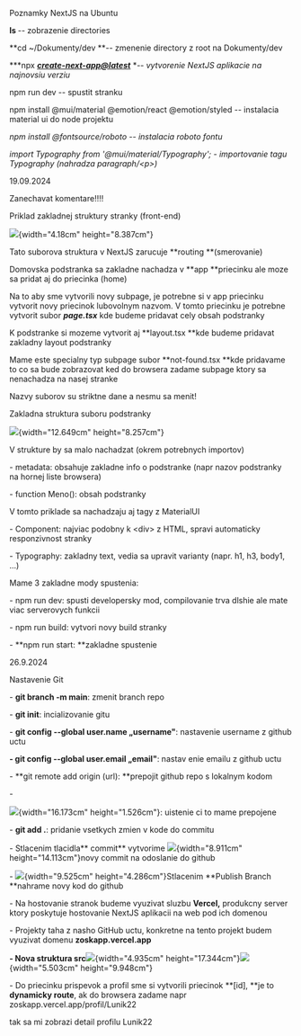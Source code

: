 Poznamky NextJS na Ubuntu

<b>ls </b>-- zobrazenie directories

**cd \~/Dokumenty/dev **-- zmenenie directory z root na Dokumenty/dev

***npx ***<create-next-app@latest>*** **-- vytvorenie NextJS aplikacie
na najnovsiu verziu*

npm run dev -- spustit stranku

npm install @mui/material @emotion/react @emotion/styled -- instalacia
material ui do node projektu

*npm install @fontsource/roboto -- instalacia roboto fontu*

*import Typography from \'@mui/material/Typography\'; - importovanie
tagu Typography (nahradza paragraph/\<p\>)*


19.09.2024

Zanechavat komentare!!!!

Priklad zakladnej struktury stranky (front-end)

![](Pictures/100000010000009E0000013DEECF33C7.png){width="4.18cm"
height="8.387cm"}

Tato suborova struktura v NextJS zarucuje **routing **(smerovanie)

Domovska podstranka sa zakladne nachadza v **app **priecinku ale moze sa
pridat aj do priecinka (home)

Na to aby sme vytvorili novy subpage, je potrebne si v app priecinku
vytvorit novy priecinok lubovolnym nazvom. V tomto priecinku je potrebne
vytvorit subor ***page.tsx*** kde budeme pridavat cely obsah podstranky

K podstranke si mozeme vytvorit aj **layout.tsx **kde budeme pridavat
zakladny layout podstranky

Mame este specialny typ subpage subor **not-found.tsx **kde pridavame to
co sa bude zobrazovat ked do browsera zadame subpage ktory sa nenachadza
na nasej stranke

Nazvy suborov su striktne dane a nesmu sa menit!

Zakladna struktura suboru podstranky

![](Pictures/100000010000025A00000189CFDF629F.png){width="12.649cm"
height="8.257cm"}

V strukture by sa malo nachadzat (okrem potrebnych importov)

\- metadata: obsahuje zakladne info o podstranke (napr nazov podstranky
na hornej liste browsera)

\- function Meno(): obsah podstranky

V tomto priklade sa nachadzaju aj tagy z MaterialUI

\- Component: najviac podobny k \<div\> z HTML, spravi automaticky
responzivnost stranky

\- Typography: zakladny text, vedia sa upravit varianty (napr. h1, h3,
body1, \...)

Mame 3 zakladne mody spustenia:

\- npm run dev: spusti developersky mod, compilovanie trva dlshie ale
mate viac serverovych funkcii

\- npm run build: vytvori novy build stranky

\- **npm run start: **zakladne spustenie

26.9.2024

Nastavenie Git

\- **git branch -m main**: zmenit branch repo

\- **git init**: incializovanie gitu

\- **git config --global user.name „username"**: nastavenie username z
github uctu

**- git config --global user.email „email"**: nastav enie emailu z
github uctu

\- **git remote add origin (url): **prepojit github repo s lokalnym
kodom

\-

![](Pictures/10000001000002FB0000004881A438BC.png){width="16.173cm"
height="1.526cm"}: uistenie ci to mame prepojene

\- **git add .**: pridanie vsetkych zmien v kode do commitu

\- Stlacenim tlacidla** commit** vytvorime
![](Pictures/100000010000016B0000023FF1E35DD9.png){width="8.911cm"
height="14.113cm"}novy commit na odoslanie do github

\- ![](Pictures/1000000100000168000000A2E163235F.png){width="9.525cm"
height="4.286cm"}Stlacenim **Publish Branch **nahrame novy kod do github

\- Na hostovanie stranok budeme vyuzivat sluzbu **Vercel,** produkcny
server ktory poskytuje hostovanie NextJS aplikacii na web pod ich
domenou

\- Projekty taha z nasho GitHub uctu, konkretne na tento projekt budem
vyuzivat domenu **zoskapp.vercel.app**

**- Nova struktura
src**![](Pictures/10000001000000CC000002CD0417999A.png){width="4.935cm"
height="17.344cm"}![](Pictures/10000001000000D0000001784ABF424B.png){width="5.503cm"
height="9.948cm"}

\- Do priecinku prispevok a profil sme si vytvorili priecinok **\[id\],
**je to **dynamicky route**, ak do browsera zadame napr
zoskapp.vercel.app/profil/Lunik22

tak sa mi zobrazi detail profilu Lunik22
